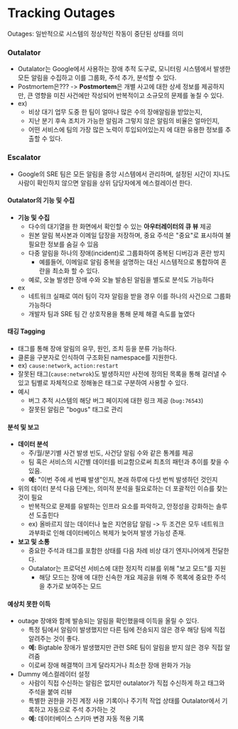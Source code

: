 # Tracking Outages
Outages: 일반적으로 시스템의 정상적인 작동이 중단된 상태를 의미 

### Outalator
- Outalator는 Google에서 사용하는 장애 추적 도구로, 모니터링 시스템에서 발생한 모든 알림을 수집하고 이를 그룹화, 주석 추가, 분석할 수 있다.
- Postmortem은??? -> **Postmortem**은 개별 사고에 대한 상세 정보를 제공하지만, 큰 영향을 미친 사건에만 작성되어 반복적이고 소규모의 문제를 놓칠 수 있다.
- ex) 
	- 비상 대기 업무 도중 한 팀이 얼마나 많은 수의 장애알림을 받았는지, 
	- 지난 분기 후속 조치가 가능한 알림과 그렇지 않은 알림의 비율은 얼마인지, 
	- 어떤 서비스에 팀의 가장 많은 노력이 투입되어있는지 
	  에 대한 유용한 정보를 추출할 수 있다.

### Escalator
- Google의 SRE 팀은 모든 알림을 중앙 시스템에서 관리하며, 설정된 시간이 지나도 사람이 확인하지 않으면 알림을 상위 담당자에게 에스컬레이션 한다.

#### Outalator의 기능 및 수집
- **기능 및 수집**
    - 다수의 대기열을 한 화면에서 확인할 수 있는 **아우터레이터의 큐 뷰** 제공
    - 원본 알림 복사본과 이메일 답장을 저장하며, 중요 주석은 "중요"로 표시하여 불필요한 정보를 숨길 수 있음
    - 다중 알림을 하나의 장애(incident)로 그룹화하여 중복된 디버깅과 혼란 방지
	    - 예를들어, 이메일로 알림 중복을 설명하는 대신 시스템적으로 통합하여 혼란을 최소화 할 수 있다.
    - 예로, 오늘 발생한 장애 수와 오늘 발송된 알림을 별도로 분석도 가능하다
- ex
    - 네트워크 실패로 여러 팀이 각자 알림을 받을 경우 이를 하나의 사건으로 그룹화 가능하다
    - 개발자 팀과 SRE 팀 간 상호작용을 통해 문제 해결 속도를 높였다

#### 태깅 Tagging
- 태그를 통해 장애 알림의 유무, 원인, 조치 등을 분류 가능하다.
- 클론을 구분자로 인식하여 구조화된 namespace를 지원한다.
- ex) `cause:network`, `action:restart`
- 잘못된 태그(`cause:netwrok`)도 발생하지만 사전에 정의된 목록을 통해 걸러낼 수 있고 팀별로 자체적으로 정해놓은 태그로 구분하여 사용할 수 있다.
- 예시
	- 버그 추적 시스템의 해당 버그 페이지에 대한 링크 제공 (`bug:76543`)
	- 잘못된 알림은 "bogus" 태그로 관리

#### 분석 및 보고

- **데이터 분석**
    - 주/월/분기별 사건 발생 빈도, 사건당 알림 수와 같은 통계를 제공
    - 팀 혹은 서비스의 시간별 데이터를 비교함으로써 최초의 패턴과 추이를 찾을 수 있음.
    - **예:** "이번 주에 세 번째 발생"인지, 본래 하루에 다섯 번씩 발생하던 것인지
- 위의 데이터 분석 다음 단계는, 의미적 분석을 필요로하는 더 포괄적인 이슈를 찾는 것이 필요
    - 반복적으로 문제를 유발하는 인프라 요소를 파악하고, 안정성을 강화하는 솔루션 도출힌다
    - ex) 올바르지 않는 데이터나 높은 지연응답 알림 -> 두 조건은 모두 네트워크 과부화로 인해 데이터베이스 복제가 늦어져 발생 가능성 존재.
- **보고 및 소통**
    - 중요한 주석과 태그를 포함한 상태를 다음 차례 비상 대기 엔지니어에게 전달한다.
    - Outalator는 프로덕션 서비스에 대한 정지적 리뷰를 위해 "보고 모드"를 지원
	    - 해당 모드는 장애 에 대한 신속한 개요 제공을 위해 주 목록에 중요한 주석을 추가로 보여주는 모드

#### 예상치 못한 이득

- outage 장애와 함께 발송되는 알림을 확인했을때 이득을 올릴 수 있다.
    - 특정 팀에서 알림이 발생했지만 다른 팀에 전송되지 않은 경우 해당 팀에 직접 알려주는 것이 좋다.
    - **예:** Bigtable 장애가 발생했지만 관련 SRE 팀이 알림을 받지 않은 경우 직접 알려줌
    - 이로써 장애 해결책이 크게 달라지거나 최소한 장애 완화가 가능
- Dummy 에스컬레이터 설정
	- 사람이 직접 수신하는 알림은 없지만 outalator가 직접 수신하게 하고 태그와 주석을 붙여 리뷰
    - 특별한 권한을 가진 계정 사용 기록이나 주기적 작업 상태를 Outalator에서 기록하고 자동으로 주석 추가하는 것
    - **예:** 데이터베이스 스키마 변경 자동 적용 기록

